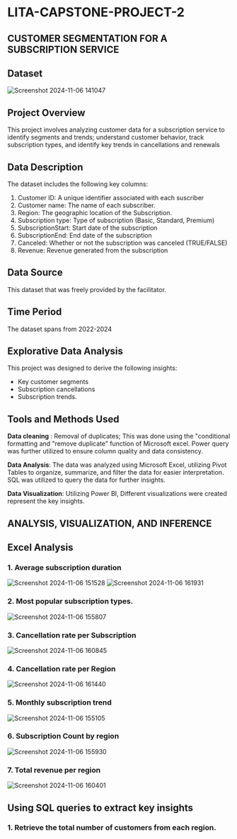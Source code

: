 # LITA-CAPSTONE-PROJECT-2

## CUSTOMER SEGMENTATION FOR A SUBSCRIPTION SERVICE 

## Dataset
![Screenshot 2024-11-06 141047](https://github.com/user-attachments/assets/7f7eb862-4986-4de3-8fef-66ed8bb8caf0)

## Project Overview
This project involves analyzing customer data for a subscription service to identify segments and trends; understand customer behavior, track subscription types, and identify key trends in cancellations and renewals

## Data Description
The dataset  includes the following key columns:
1. Customer ID: A unique identifier associated with each suscriber
2. Customer name: The name of each subscriber.
4. Region: The geographic location of the Subscription.
5. Subscription type: Type of subscription (Basic, Standard, Premium) 
6. SubscriptionStart: Start date of the subscription
7. SubscriptionEnd: End date of the subscription
8. Canceled: Whether or not the subscription was canceled (TRUE/FALSE)
9. Revenue: Revenue generated from the subscription

## Data Source
This dataset that was freely provided by the facilitator. 

## Time Period
The dataset spans from 2022-2024

## Explorative Data Analysis
This project was designed to derive the following insights:

- Key customer segments
- Subscription cancellations
- Subscription trends.

 ## Tools and Methods Used

**Data cleaning** : Removal of duplicates; This was done using the "conditional formatting and "remove duplicate" function of Microsoft excel. Power query was further utilized to ensure column quality and data consistency.

**Data Analysis**: The data was analyzed using Microsoft Excel, utilizing Pivot Tables to organize, summarize, and filter the data for easier interpretation.
               SQL was utilized to query the data for further insights.
               
**Data Visualization**: Utilizing Power BI, Different visualizations were created represent the key insights.

## ANALYSIS, VISUALIZATION, AND INFERENCE

## Excel  Analysis
### 1. Average subscription duration

![Screenshot 2024-11-06 151528](https://github.com/user-attachments/assets/a9a142f6-7fc1-4052-8b14-50370225b0b1)
![Screenshot 2024-11-06 161931](https://github.com/user-attachments/assets/0d8b7542-83ef-4d97-a907-13b2a44bc0e3)

### 2. Most popular subscription types.

![Screenshot 2024-11-06 155807](https://github.com/user-attachments/assets/12ffc6d1-5e80-4360-a52a-26ca32c13319)

### 3. Cancellation rate per Subscription

![Screenshot 2024-11-06 160845](https://github.com/user-attachments/assets/428e7b6f-f7e4-47c7-b5c0-771ca8dec772)

### 4. Cancellation rate per Region

![Screenshot 2024-11-06 161440](https://github.com/user-attachments/assets/9c1d65bc-603a-44f3-b376-0eb16a6d1274)

### 5. Monthly subscription trend

![Screenshot 2024-11-06 155105](https://github.com/user-attachments/assets/5529d1f8-5d65-463e-aae8-f9ab3cbb5784)

### 6. Subscription Count by region

![Screenshot 2024-11-06 155930](https://github.com/user-attachments/assets/ddccde8e-25f6-4d1a-8213-5d500ec0c9d3)

### 7. Total revenue per region

![Screenshot 2024-11-06 160401](https://github.com/user-attachments/assets/22446024-af78-445b-b40e-b71cb094bdf7)

## Using SQL queries to extract key insights 

### 1.  Retrieve the total number of customers from each region. 


